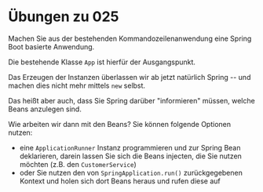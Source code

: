 # Übungen zu 025

Machen Sie aus der bestehenden Kommandozeilenanwendung eine Spring Boot basierte Anwendung.

Die bestehende Klasse `App` ist hierfür der Ausgangspunkt.

Das Erzeugen der Instanzen überlassen wir ab jetzt natürlich Spring -- und machen dies nicht mehr
mittels `new` selbst.

Das heißt aber auch, dass Sie Spring darüber "informieren" müssen, welche Beans anzulegen sind.

Wie arbeiten wir dann mit den Beans? Sie können folgende Optionen nutzen:

* eine `ApplicationRunner` Instanz programmieren und zur Spring Bean deklarieren, darein lassen
  Sie sich die Beans injecten, die Sie nutzen möchten (z.B. den `CustomerService`)
* oder Sie nutzen den von `SpringApplication.run()` zurückgegebenen Kontext und holen sich dort
  Beans heraus und rufen diese auf
